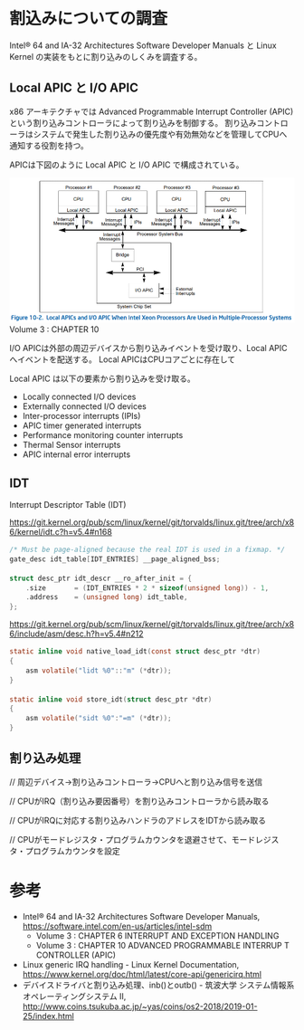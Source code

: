 # 割込みについての調査

Intel® 64 and IA-32 Architectures Software Developer Manuals と Linux Kernel の実装をもとに割り込みのしくみを調査する。

## Local APIC と I/O APIC

x86 アーキテクチャでは Advanced Programmable Interrupt Controller (APIC) という割り込みコントローラによって割り込みを制御する。
割り込みコントローラはシステムで発生した割り込みの優先度や有効無効などを管理してCPUへ通知する役割を持つ。

APICは下図のように Local APIC と I/O APIC で構成されている。

![](./img/APIC.png)
Volume 3 : CHAPTER 10


I/O APICは外部の周辺デバイスから割り込みイベントを受け取り、Local APICへイベントを配送する。
Local APICはCPUコアごとに存在して

Local APIC は以下の要素から割り込みを受け取る。
- Locally connected I/O devices
- Externally connected I/O devices
- Inter-processor interrupts (IPIs)
- APIC timer generated interrupts
- Performance monitoring counter interrupts
- Thermal Sensor interrupts
- APIC internal error interrupts


## IDT

Interrupt Descriptor Table (IDT)

https://git.kernel.org/pub/scm/linux/kernel/git/torvalds/linux.git/tree/arch/x86/kernel/idt.c?h=v5.4#n168

```c
/* Must be page-aligned because the real IDT is used in a fixmap. */
gate_desc idt_table[IDT_ENTRIES] __page_aligned_bss;

struct desc_ptr idt_descr __ro_after_init = {
	.size		= (IDT_ENTRIES * 2 * sizeof(unsigned long)) - 1,
	.address	= (unsigned long) idt_table,
};
```

https://git.kernel.org/pub/scm/linux/kernel/git/torvalds/linux.git/tree/arch/x86/include/asm/desc.h?h=v5.4#n212

```c
static inline void native_load_idt(const struct desc_ptr *dtr)
{
	asm volatile("lidt %0"::"m" (*dtr));
}

static inline void store_idt(struct desc_ptr *dtr)
{
	asm volatile("sidt %0":"=m" (*dtr));
}
```

## 割り込み処理

// 周辺デバイス→割り込みコントローラ→CPUへと割り込み信号を送信

// CPUがIRQ（割り込み要因番号）を割り込みコントローラから読み取る

// CPUがIRQに対応する割り込みハンドラのアドレスをIDTから読み取る

// CPUがモードレジスタ・プログラムカウンタを退避させて、モードレジスタ・プログラムカウンタを設定


# 参考
- Intel® 64 and IA-32 Architectures Software Developer Manuals, https://software.intel.com/en-us/articles/intel-sdm
  - Volume 3 : CHAPTER 6 INTERRUPT AND EXCEPTION HANDLING
  - Volume 3 : CHAPTER 10 ADVANCED PROGRAMMABLE INTERRUP  T CONTROLLER (APIC)
- Linux generic IRQ handling - Linux Kernel Documentation, https://www.kernel.org/doc/html/latest/core-api/genericirq.html
- デバイスドライバと割り込み処理、inb()とoutb() - 筑波大学 システム情報系 オペレーティングシステム II, http://www.coins.tsukuba.ac.jp/~yas/coins/os2-2018/2019-01-25/index.html

